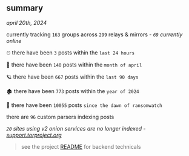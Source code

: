 
## summary
_april 20th, 2024_

currently tracking `163` groups across `299` relays & mirrors - _`69` currently online_

⏲ there have been `3` posts within the `last 24 hours`

🦈 there have been `140` posts within the `month of april`

🪐 there have been `667` posts within the `last 90 days`

🏚 there have been `773` posts within the `year of 2024`

🦕 there have been `10055` posts `since the dawn of ransomwatch`

there are `96` custom parsers indexing posts

_`20` sites using v2 onion services are no longer indexed - [support.torproject.org](https://support.torproject.org/onionservices/v2-deprecation/)_

> see the project [README](https://github.com/joshhighet/ransomwatch#ransomwatch--) for backend technicals
